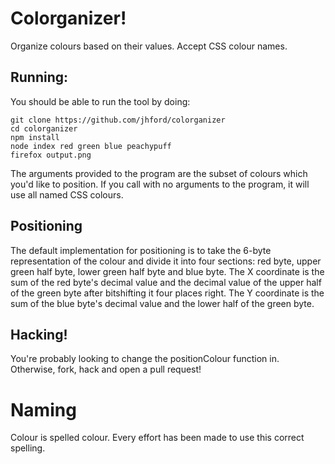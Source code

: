 # Colorganizer!
Organize colours based on their values.  Accept CSS colour names.

## Running:
You should be able to run the tool by doing:
```
git clone https://github.com/jhford/colorganizer
cd colorganizer
npm install
node index red green blue peachypuff
firefox output.png
```

The arguments provided to the program are the subset of colours which you'd
like to position.  If you call with no arguments to the program, it will use
all named CSS colours.

## Positioning

The default implementation for positioning is to take the 6-byte representation
of the colour and divide it into four sections: red byte, upper green half
byte, lower green half byte and blue byte.  The X coordinate is the sum of the
red byte's decimal value and the decimal value of the upper half of the green
byte after bitshifting it four places right.  The Y coordinate is the sum of
the blue byte's decimal value and the lower half of the green byte.

## Hacking!
You're probably looking to change the positionColour function in.  Otherwise,
fork, hack and open a pull request!

# Naming
Colour is spelled colour.  Every effort has been made to use this correct
spelling.
